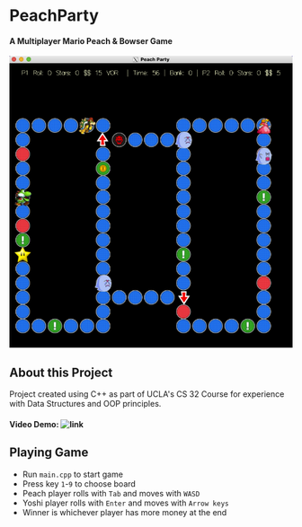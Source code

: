 # PeachParty
#### A Multiplayer Mario Peach & Bowser Game 
![](peachparty-demo.png)

## About this Project
Project created using C++ as part of UCLA's CS 32 Course for experience with Data Structures and OOP principles.

#### Video Demo: ![link](https://github.com/risharma101/PeachParty/assets/52262619/ac44cb10-9534-4913-9b54-39570a9d4a65)

## Playing Game
- Run `main.cpp` to start game
- Press key `1`-`9` to choose board
- Peach player rolls with `Tab` and moves with `WASD`
- Yoshi player rolls with `Enter` and moves with `Arrow keys`
- Winner is whichever player has more money at the end






